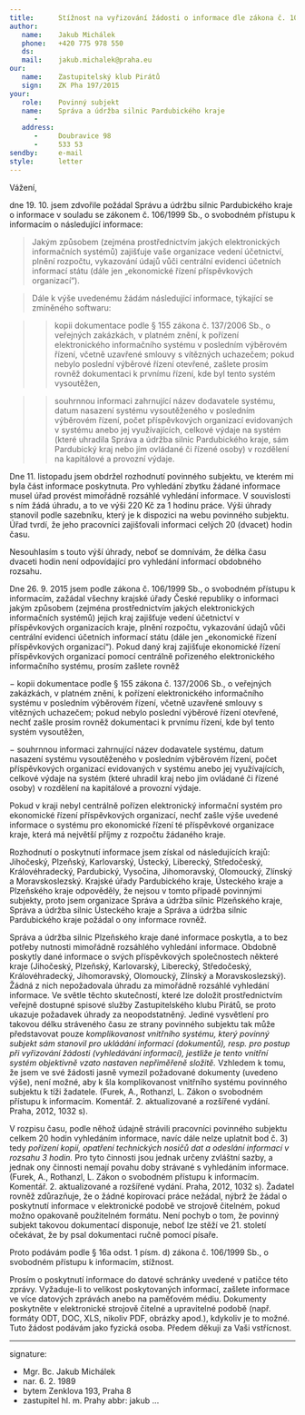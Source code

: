 ```yaml
---
title:      Stížnost na vyřizování žádosti o informace dle zákona č. 106/1999 Sb.
author:
   name:    Jakub Michálek
   phone:   +420 775 978 550
   ds:      
   mail:    jakub.michalek@praha.eu
our:
   name:    Zastupitelský klub Pirátů
   sign:    ZK Pha 197/2015
your:
   role:    Povinný subjekt
   name:    Správa a údržba silnic Pardubického kraje
      -     
   address:
      -     Doubravice 98 
      -     533 53
sendby:     e-mail
style:      letter
---
```


Vážení,

dne 19. 10. jsem zdvořile požádal Správu a údržbu silnic Pardubického kraje o informace v souladu se zákonem č. 106/1999 Sb., o svobodném přístupu k informacím o následující informace:

> Jakým způsobem (zejména prostřednictvím jakých elektronických informačních systémů) zajišťuje vaše organizace vedení účetnictví, plnění rozpočtu, vykazování údajů vůči centrální evidenci účetních informací státu (dále jen „ekonomické řízení příspěvkových organizací“).

> Dále k výše uvedenému žádám následující informace, týkající se zmíněného softwaru:

> >kopii dokumentace podle § 155 zákona č. 137/2006 Sb., o veřejných zakázkách, v platném znění, k pořízení elektronického informačního systému v posledním výběrovém řízení, včetně uzavřené smlouvy s vítězných uchazečem; pokud nebylo poslední výběrové řízení otevřené, zašlete prosím rovněž dokumentaci k prvnímu řízení, kde byl tento systém vysoutěžen,

> >souhrnnou informaci zahrnující název dodavatele systému, datum nasazení systému vysoutěženého v posledním výběrovém řízení, počet příspěvkových organizací evidovaných v systému anebo jej využívajících, celkové výdaje na systém (které uhradila Správa a údržba silnic Pardubického kraje, sám Pardubický kraj nebo jím ovládané či řízené osoby) v rozdělení na kapitálové a provozní výdaje.

Dne 11. listopadu jsem obdržel rozhodnutí povinného subjektu, ve kterém mi byla část informace poskytnuta. Pro vyhledání zbytku žádané informace musel úřad provést mimořádně rozsáhlé vyhledání informace. V souvislosti s ním žádá úhradu, a to ve výši 220 Kč za 1 hodinu práce. Výši úhrady stanovil podle sazebníku, který je k dispozici na webu povinného subjektu. Úřad tvrdí, že jeho pracovníci zajišťovali informaci celých 20 (dvacet) hodin času.

Nesouhlasím s touto výší úhrady, neboť se domnívám, že délka času dvaceti hodin není odpovídající pro vyhledání informací obdobného rozsahu. 

Dne 26. 9. 2015 jsem podle zákona č. 106/1999 Sb., o svobodném přístupu k informacím, zažádal všechny krajské úřady České republiky o informaci jakým způsobem (zejména prostřednictvím jakých elektronických informačních systémů) jejich kraj zajišťuje vedení účetnictví v příspěvkových organizacích kraje, plnění rozpočtu, vykazování údajů vůči centrální evidenci účetních informací státu (dále
jen „ekonomické řízení příspěvkových organizací“). Pokud daný kraj zajišťuje ekonomické řízení příspěvkových organizací pomocí centrálně pořizeného elektronického informačního systému, prosím zašlete rovněž 

− kopii dokumentace podle § 155 zákona č. 137/2006 Sb., o veřejných zakázkách, v platném znění, k pořízení elektronického informačního systému v posledním výběrovém řízení, včetně uzavřené smlouvy s vítězných uchazečem; pokud nebylo poslední výběrové řízení otevřené, nechť zašle prosím rovněž dokumentaci k prvnímu řízení, kde byl tento systém vysoutěžen,

− souhrnnou informaci zahrnující název dodavatele systému, datum nasazení systému vysoutěženého v posledním výběrovém řízení, počet příspěvkových organizací evidovaných v systému anebo jej využívajících, celkové výdaje na systém (které uhradil kraj nebo jím ovládané či řízené osoby) v rozdělení na kapitálové a provozní výdaje.

Pokud v kraji nebyl centrálně pořízen elektronický informační systém pro ekonomické řízení příspěvkových organizací, nechť zašle výše uvedené informace o systému pro ekonomické řízení té příspěvkové organizace kraje, která má největší příjmy z rozpočtu žádaného kraje.

Rozhodnutí o poskytnutí informace jsem získal od následujících krajů: Jihočeský, Plzeňský, Karlovarský, Ústecký, Liberecký, Středočeský, Královéhradecký, Pardubický, Vysočina, Jihomoravský, Olomoucký, Zlínský a Moravskoslezský. Krajské úřady Pardubického kraje, Ústeckého kraje a Plzeňského kraje odpověděly, že nejsou v tomto případě povinnými subjekty, proto jsem organizace Správa a údržba silnic Plzeňského kraje, Správa a údržba silnic Ústeckého kraje a Správa a údržba silnic Pardubického kraje požádal o ony informace rovněž. 

Správa a údržba silnic Plzeňského kraje dané informace poskytla, a to bez potřeby nutnosti mimořádně rozsáhlého vyhledání informace. Obdobně poskytly dané informace o svých příspěvkových společnostech některé kraje (Jihočeský, Plzeňský, Karlovarský, Liberecký, Středočeský, Královéhradecký, Jihomoravský, Olomoucký, Zlínský a Moravskoslezský). Žádná z nich nepožadovala úhradu za mimořádně rozsáhlé vyhledání informace. Ve světle těchto skutečností, které lze doložit prostřednictvím veřejně dostupné spisové služby Zastupitelského klubu Pirátů, se proto ukazuje požadavek úhrady za neopodstatněný. Jediné vysvětlení pro takovou délku stráveného času ze strany povinného subjektu tak může představovat pouze *komplikovanost vnitřního systému, který povinný subjekt sám stanovil pro ukládání informací (dokumentů), resp. pro postup při vyřizování žádosti (vyhledávání informací), jestliže je tento vnitřní systém objektivně vzato nastaven nepřiměřeně složitě.* Vzhledem k tomu, že jsem ve své žádosti jasně vymezil požadované dokumenty (uvedeno výše), není možné, aby k šla komplikovanost vnitřního systému povinného subjektu k tíži žadatele. (Furek, A., Rothanzl, L. Zákon o svobodném přístupu k informacím. Komentář. 2. aktualizované a rozšířené vydání. Praha, 2012, 1032 s).

V rozpisu času, podle něhož údajně strávili pracovníci povinného subjektu celkem 20 hodin vyhledáním informace, navíc dále nelze uplatnit bod č. 3) tedy *pořízení kopií, opatření technických nosičů dat a odeslání informací v rozsahu 3 hodin.* Pro tyto činnosti jsou jednak určeny zvláštní sazby, a jednak ony činnosti nemají povahu doby strávané s vyhledáním informace. (Furek, A., Rothanzl, L. Zákon o svobodném přístupu k informacím. Komentář. 2. aktualizované a rozšířené vydání. Praha, 2012, 1032 s). Žadatel rovněž zdůrazňuje, že o žádné kopírovací práce nežádal, nýbrž že žádal o poskytnutí informace v elektronické podobě ve strojově čitelném, pokud možno opakovaně použitelném formátu. Není pochyb o tom, že povinný subjekt takovou dokumentací disponuje, neboť lze stěží ve 21. století očekávat, že by psal dokumentaci ručně pomocí písaře. 

Proto podávám podle § 16a odst. 1 písm. d) zákona č. 106/1999 Sb., o svobodném přístupu k informacím, stížnost. 

Prosím o poskytnutí informace do datové schránky uvedené v patičce této zprávy. Vyžaduje-li to velikost poskytovaných informací, zašlete informace ve více datových zprávách anebo na paměťovém médiu. Dokumenty poskytněte v elektronické strojově čitelné a upravitelné podobě (např. formáty ODT, DOC, XLS, nikoliv PDF, obrázky apod.), kdykoliv je to možné. Tuto žádost podávám jako fyzická osoba. Předem děkuji za Vaši vstřícnost.

---
signature:
  - Mgr. Bc. Jakub Michálek
  - nar. 6. 2. 1989
  - bytem Zenklova 193, Praha 8
  - zastupitel hl. m. Prahy
abbr:       jakub
...
